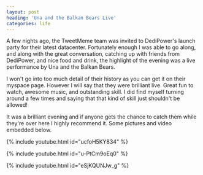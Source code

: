 ```yaml
---
layout: post
heading: 'Una and the Balkan Bears Live'
categories: life
---
```


A few nights ago, the TweetMeme team was invited to DediPower's launch party for their latest datacenter. Fortunately enough I was able to go along, and along with the great conversation, catching up with friends from DediPower, and nice food and drink, the highlight of the evening was a live performance by Una and the Balkan Bears.

I won't go into too much detail of their history as you can get it on their myspace page. However I will say that they were brilliant live. Great fun to watch, awesome music, and outstanding skill. I did find myself turning around a few times and saying that that kind of skill just shouldn't be allowed!

It was a brilliant evening and if anyone gets the chance to catch them while they're over here I highly recommend it. Some pictures and video embedded below.

<!-- Replace missing image from http://media.chris-alexander.co.uk/wp-content/uploads/2010/07/IMG_20100713_202608.jpg -->

<!-- Replace missing image from http://media.chris-alexander.co.uk/wp-content/uploads/2010/07/IMG_20100713_203853.jpg -->

<!-- Replace missing image from http://media.chris-alexander.co.uk/wp-content/uploads/2010/07/IMG_20100713_203904.jpg -->

{% include youtube.html id="ucfoH5KY834" %}

{% include youtube.html id="u-PtCm9oEq0" %}

{% include youtube.html id="eSjKQUNJw_g" %}
